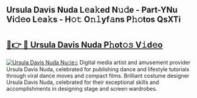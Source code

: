 ## Ursula Davis Nuda L𝚎a𝚔ed N𝚞𝚍e - Part-YNu Vi𝚍𝚎o L𝚎a𝚔s - H𝚘𝚝 O𝚗𝚕yf𝚊ns P𝚑𝚘tos QsXTi

# <h2><a href="http://kf7ru5c.oniu.top/?m=Ursula+Davis+Nuda">🔗👉 🔴 Ursula Davis Nuda P𝚑ot𝚘𝚜 V𝚒d𝚎o</a></h2>

[![Ursula Davis Nuda Nu𝚍e𝚜](https://i.imgur.com/0qMVB7G.gif)](http://kf7ru5c.oniu.top/?m=Ursula+Davis+Nuda)
Digital media artist and amusement provider Ursula Davis Nuda, celebrated for publishing dance and lifestyle tutorials through viral dance moves and compact films. Brilliant costume designer Ursula Davis Nuda, celebrated for their exceptional skills and accomplishments in designing stage and screen wardrobes.  
